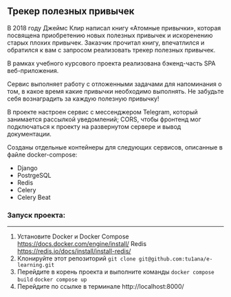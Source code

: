 Трекер полезных привычек
--------------------------------
В 2018 году Джеймс Клир написал книгу «Атомные привычки», которая посвящена приобретению новых полезных привычек и искоренению старых плохих привычек. 
Заказчик прочитал книгу, впечатлился и обратился к вам с запросом реализовать трекер полезных привычек.

В рамках учебного курсового проекта реализована бэкенд-часть SPA веб-приложения.

Сервис выполняет работу с отложенными задачами для напоминания о том, в какое время какие привычки необходимо выполнять.
Не забудьте себя вознаградить за каждую полезную привычку!

В проекте настроен сервис с мессенджером Telegram, который занимается рассылкой уведомлений; 
CORS, чтобы фронтенд мог подключаться к проекту на развернутом сервере и вывод документации.

Созданы отдельные контейнеры для следующих сервисов, описанные в файле docker-compose:

* Django
* PostrgeSQL
* Redis
* Celery
* Celery Beat

### Запуск проекта:
________________________________________________________________
1. Установите 
    Docker и Docker Compose https://docs.docker.com/engine/install/
    Redis https://redis.io/docs/install/install-redis/
2. Клонируйте этот репозиторий `git clone git@github.com:tu1ana/e-learning.git`
3. Перейдите в корень проекта и выполните команды 
    `docker compose build`
    `docker compose up`
4. Перейдите по ссылке в терминале http://localhost:8000/